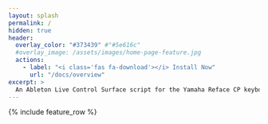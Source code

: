 ```yaml
---
layout: splash
permalink: /
hidden: true
header:
  overlay_color: "#373439" #"#5e616c"
  #overlay_image: /assets/images/home-page-feature.jpg
  actions:
    - label: "<i class='fas fa-download'></i> Install Now"
      url: "/docs/overview"
excerpt: >
  An Ableton Live Control Surface script for the Yamaha Reface CP keyboard.<br />
---
```


{% include feature_row %}
